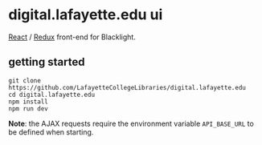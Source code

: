 digital.lafayette.edu ui
========================

[React](https://facebook.github.io/react) / [Redux](http://redux.js.org)
front-end for Blacklight.

getting started
---------------

```
git clone https://github.com/LafayetteCollegeLibraries/digital.lafayette.edu
cd digital.lafayette.edu
npm install
npm run dev
```

**Note**: the AJAX requests require the environment variable `API_BASE_URL` to
be defined when starting.

